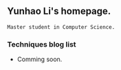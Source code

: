 ## Yunhao Li's homepage.
```
Master student in Computer Science.
```

### Techniques blog list
+ Comming soon.
